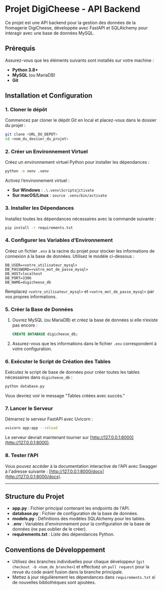 
# Projet DigiCheese - API Backend

Ce projet est une API backend pour la gestion des données de la fromagerie DigiCheese, développée avec FastAPI et SQLAlchemy pour interagir avec une base de données MySQL.

## Prérequis

Assurez-vous que les éléments suivants sont installés sur votre machine :
- **Python 3.8+**
- **MySQL** (ou MariaDB)
- **Git**

## Installation et Configuration

### 1. Cloner le dépôt

Commencez par cloner le dépôt Git en local et placez-vous dans le dossier du projet :

```bash
git clone <URL_DU_DEPOT>
cd <nom_du_dossier_du_projet>
```

### 2. Créer un Environnement Virtuel

Créez un environnement virtuel Python pour installer les dépendances :

```bash
python -m venv .venv
```

Activez l’environnement virtuel :
- **Sur Windows** : `.\.venv\Scriptsctivate`
- **Sur macOS/Linux** : `source .venv/bin/activate`

### 3. Installer les Dépendances

Installez toutes les dépendances nécessaires avec la commande suivante :

```bash
pip install -r requirements.txt
```

### 4. Configurer les Variables d’Environnement

Créez un fichier `.env` à la racine du projet pour stocker les informations de connexion à la base de données. Utilisez le modèle ci-dessous :

```plaintext
DB_USER=<votre_utilisateur_mysql>
DB_PASSWORD=<votre_mot_de_passe_mysql>
DB_HOST=localhost
DB_PORT=3306
DB_NAME=digicheese_db
```

Remplacez `<votre_utilisateur_mysql>` et `<votre_mot_de_passe_mysql>` par vos propres informations.

### 5. Créer la Base de Données

1. Ouvrez MySQL (ou MariaDB) et créez la base de données si elle n’existe pas encore :

   ```sql
   CREATE DATABASE digicheese_db;
   ```

2. Assurez-vous que les informations dans le fichier `.env` correspondent à votre configuration.

### 6. Exécuter le Script de Création des Tables

Exécutez le script de base de données pour créer toutes les tables nécessaires dans `digicheese_db` :

```bash
python database.py
```

Vous devriez voir le message "Tables créées avec succès."

### 7. Lancer le Serveur

Démarrez le serveur FastAPI avec Uvicorn :

```bash
uvicorn app:app --reload
```

Le serveur devrait maintenant tourner sur [http://127.0.0.1:8000](http://127.0.0.1:8000).

### 8. Tester l’API

Vous pouvez accéder à la documentation interactive de l'API avec Swagger à l'adresse suivante : [http://127.0.0.1:8000/docs](http://127.0.0.1:8000/docs).

---

## Structure du Projet

- **app.py** : Fichier principal contenant les endpoints de l'API.
- **database.py** : Fichier de configuration de la base de données.
- **models.py** : Définitions des modèles SQLAlchemy pour les tables.
- **.env** : Variables d'environnement pour la configuration de la base de données (ne pas oublier de le créer).
- **requirements.txt** : Liste des dépendances Python.

## Conventions de Développement

- Utilisez des branches individuelles pour chaque développeur (`git checkout -b <nom_de_branche>`) et effectuez un `pull request` pour la revue du code avant fusion dans la branche principale.
- Mettez à jour régulièrement les dépendances dans `requirements.txt` si de nouvelles bibliothèques sont ajoutées.
